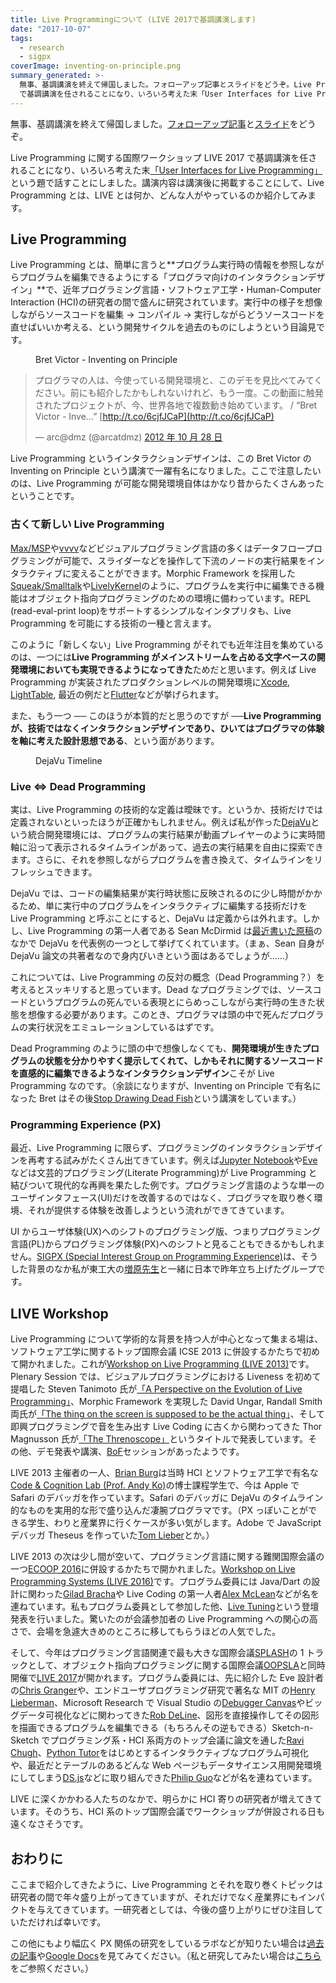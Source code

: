```yaml
---
title: Live Programmingについて (LIVE 2017で基調講演します)
date: "2017-10-07"
tags:
  - research
  - sigpx
coverImage: inventing-on-principle.png
summary_generated: >-
  無事、基調講演を終えて帰国しました。フォローアップ記事とスライドをどうぞ。Live Programming に関する国際ワークショップ LIVE 2017
  で基調講演を任されることになり、いろいろ考えた末「User Interfaces for Live Programmi...
---
```


無事、基調講演を終えて帰国しました。[フォローアップ記事](https://junkato.jp/ja/live-programming/)と[スライド](https://junkato.jp/publications/live2017-kato-keynote-slides.pdf)をどうぞ。

Live Programming に関する国際ワークショップ LIVE 2017 で基調講演を任されることになり、いろいろ考えた末[「User Interfaces for Live Programming」](https://2017.splashcon.org/event/live-2017-keynote-a)という題で話すことにしました。講演内容は講演後に掲載することにして、Live Programming とは、LIVE とは何か、どんな人がやっているのか紹介してみます。

## Live Programming

Live Programming とは、簡単に言うと**プログラム実行時の情報を参照しながらプログラムを編集できるようにする「プログラマ向けのインタラクションデザイン」**で、近年プログラミング言語・ソフトウェア工学・Human-Computer Interaction (HCI)の研究者の間で盛んに研究されています。実行中の様子を想像しながらソースコードを編集 → コンパイル → 実行しながらどうソースコードを直せばいいか考える、という開発サイクルを過去のものにしようという目論見です。

<figure className="center">
  <a href="https://vimeo.com/36579366"><img src="/images/inventing-on-principle.png" alt="" /></a>
  <figcaption>Bret Victor - Inventing on Principle</figcaption>
</figure>

> プログラマの人は、今使っている開発環境と、このデモを見比べてみてください。前にも紹介したかもしれないけれど、もう一度。この動画に触発されたプロジェクトが、今、世界各地で複数動き始めています。 / “Bret Victor - Inve…” [http://t.co/6cjfJCaP](http://t.co/6cjfJCaP)
>
> — arc@dmz (@arcatdmz) [2012 年 10 月 28 日](https://twitter.com/arcatdmz/status/262493485624619008?ref_src=twsrc%5Etfw)

Live Programming というインタラクションデザインは、この Bret Victor の Inventing on Principle という講演で一躍有名になりました。ここで注意したいのは、Live Programming が可能な開発環境自体はかなり昔からたくさんあったということです。

### 古くて新しい Live Programming

[Max/MSP](https://cycling74.com/products/max/)や[vvvv](https://vvvv.org/)などビジュアルプログラミング言語の多くはデータフロープログラミングが可能で、スライダーなどを操作して下流のノードの実行結果をインタラクティブに変えることができます。Morphic Framework を採用した[Squeak/Smalltalk](http://squeak.org/)や[LivelyKernel](https://www.lively-kernel.org/)のように、プログラムを実行中に編集できる機能はオブジェクト指向プログラミングのための環境に備わっています。REPL (read-eval-print loop)をサポートするシンプルなインタプリタも、Live Programming を可能にする技術の一種と言えます。

このように「新しくない」Live Programming がそれでも近年注目を集めているのは、一つには**Live Programming がメインストリームを占める文字ベースの開発環境においても実現できるようになってきた**ためだと思います。例えば Live Programming が実装されたプロダクションレベルの開発環境に[Xcode](https://www.macstories.net/mac/xcode-6-live-rendering-visual-view-debugging-and-swift/), [LightTable](https://www.youtube.com/watch?v=H58-n7uldoU), 最近の例だと[Flutter](https://flutter.io/)などが挙げられます。

また、もう一つ ── このほうが本質的だと思うのですが ──**Live Programming が、技術ではなくインタラクションデザインであり、ひいてはプログラマの体験を軸に考えた設計思想である**、という面があります。

<figure className="center">
  <a href="https://junkato.jp/ja/dejavu/"><img src="/images/fig6-timeline-1024x332.png" alt="" /></a>
  <figcaption>DejaVu Timeline</figcaption>
</figure>

### Live ⇔ Dead Programming

実は、Live Programming の技術的な定義は曖昧です。というか、技術だけでは定義されないといったほうが正確かもしれません。例えば私が作った[DejaVu](https://junkato.jp/ja/dejavu/)という統合開発環境には、プログラムの実行結果が動画プレイヤーのように実時間軸に沿って表示されるタイムラインがあって、過去の実行結果を自由に探索できます。さらに、それを参照しながらプログラムを書き換えて、タイムラインをリフレッシュできます。

DejaVu では、コードの編集結果が実行時状態に反映されるのに少し時間がかかるため、単に実行中のプログラムをインタラクティブに編集する技術だけを Live Programming と呼ぶことにすると、DejaVu は定義からは外れます。しかし、Live Programming の第一人者である Sean McDirmid は[最近書いた原稿](https://2017.splashcon.org/track/live-2017#A-Brief-Intro-to-Live-Programming)のなかで DejaVu を代表例の一つとして挙げてくれています。（まぁ、Sean 自身が DejaVu 論文の共著者なので身内びいきという面はあるでしょうが……）

これについては、Live Programming の反対の概念（Dead Programming？）を考えるとスッキリすると思っています。Dead なプログラミングでは、ソースコードというプログラムの死んでいる表現とにらめっこしながら実行時の生きた状態を想像する必要があります。このとき、プログラマは頭の中で死んだプログラムの実行状況をエミュレーションしているはずです。

Dead Programming のように頭の中で想像しなくても、**開発環境が生きたプログラムの状態を分かりやすく提示してくれて、しかもそれに関するソースコードを直感的に編集できるようなインタラクションデザイン**こそが Live Programming なのです。（余談になりますが、Inventing on Principle で有名になった Bret はその後[Stop Drawing Dead Fish](https://vimeo.com/64895205)という講演をしています。）

### Programming Experience (PX)

最近、Live Programming に限らず、プログラミングのインタラクションデザインを再考する試みがたくさん出てきています。例えば[Jupyter Notebook](http://jupyter.org)や[Eve](http://witheve.com/)などは文芸的プログラミング(Literate Programming)が Live Programming と結びついて現代的な再興を果たした例です。プログラミング言語のような単一のユーザインタフェース(UI)だけを改善するのではなく、プログラマを取り巻く環境、それが提供する体験を改善しようという流れができてきています。

UI からユーザ体験(UX)へのシフトのプログラミング版、つまりプログラミング言語(PL)からプログラミング体験(PX)へのシフトと見ることもできるかもしれません。[SIGPX (Special Interest Group on Programming Experience)](https://sigpx.org/)は、そうした背景のなか私が東工大の[増原先生](http://prg.is.titech.ac.jp/ja/)と一緒に日本で昨年立ち上げたグループです。

## LIVE Workshop

Live Programming について学術的な背景を持つ人が中心となって集まる場は、ソフトウェア工学に関するトップ国際会議 ICSE 2013 に併設するかたちで初めて開かれました。これが[Workshop on Live Programming (LIVE 2013)](http://liveprogramming.github.io/2013/about.html)です。Plenary Session では、ビジュアルプログラミングにおける Liveness を初めて提唱した Steven Tanimoto 氏が[「A Perspective on the Evolution of Live Programming」](http://liveprogramming.github.io/2013/papers/liveness.pdf)、Morphic Framework を実現した David Ungar, Randall Smith 両氏が[「The thing on the screen is supposed to be the actual thing」](http://davidungar.net/Live2013/Live_2013.html)、そして即興プログラミングで音を生み出す Live Coding に古くから関わってきた Thor Magnusson 氏が[「The Threnoscope」](http://liveprogramming.github.io/2013/papers/thor.pdf)というタイトルで発表しています。その他、デモ発表や講演、[BoF](https://en.wikipedia.org/wiki/Birds_of_a_feather_%28computing%29)セッションがあったようです。

LIVE 2013 主催者の一人、[Brian Burg](http://brrian.org/)は当時 HCI とソフトウェア工学で有名な[Code & Cognition Lab (Prof. Andy Ko)](http://faculty.washington.edu/ajko/)の博士課程学生で、今は Apple で Safari のデバッガを作っています。Safari のデバッガに DejaVu のタイムライン的なものを実用的な形で盛り込んだ凄腕プログラマです。（PX っぽいことができる学生、わりと産業界に行くケースが多い気がします。Adobe で JavaScript デバッガ Theseus を作っていた[Tom Lieber](http://alltom.com/)とか。）

LIVE 2013 の次は少し間が空いて、プログラミング言語に関する難関国際会議の一つ[ECOOP 2016](https://2016.ecoop.org/)に併設するかたちで開かれました。[Workshop on Live Programming Systems (LIVE 2016)](https://2016.ecoop.org/track/LIVE-2016)です。プログラム委員には Java/Dart の設計に関わった[Gilad Bracha](http://bracha.org/Site/Home.html)や Live Coding の第一人者[Alex McLean](http://slab.org/)などが名を連ねています。私もプログラム委員として参加した他、[Live Tuning](https://junkato.jp/live-tuning)という登壇発表を行いました。驚いたのが会議参加者の Live Programming への関心の高さで、会場を急遽大きめのところに移してもらうほどの人気でした。

そして、今年はプログラミング言語関連で最も大きな国際会議[SPLASH](https://2017.splashcon.org/home)の 1 トラックとして、オブジェクト指向プログラミングに関する国際会議[OOPSLA](https://2017.splashcon.org/track/splash-2017-OOPSLA)と同時開催で[LIVE 2017](https://2017.splashcon.org/track/live-2017#program)が開かれます。プログラム委員には、先に紹介した Eve 設計者の[Chris Granger](http://www.chris-granger.com/)や、エンドユーザプログラミング研究で著名な MIT の[Henry Lieberman](http://web.media.mit.edu/~lieber/)、Microsoft Research で Visual Studio の[Debugger Canvas](https://marketplace.visualstudio.com/items?itemName=DebuggerCanvasTeam.DebuggerCanvas)やビッグデータ可視化などに関わってきた[Rob DeLine](https://www.microsoft.com/en-us/research/people/rdeline/)、図形を直接操作してその図形を描画できるプログラムを編集できる（もちろんその逆もできる）Sketch-n-Sketch でプログラミング系・HCI 系両方のトップ会議に論文を通した[Ravi Chugh](http://people.cs.uchicago.edu/~rchugh/)、[Python Tutor](http://pythontutor.com)をはじめとするインタラクティブなプログラム可視化や、最近だとテーブルのあるどんな Web ページもデータサイエンス用開発環境にしてしまう[DS.js](http://pgbovine.net/dsjs-paper.htm)などに取り組んできた[Philip Guo](http://pgbovine.net)などが名を連ねています。

LIVE に深くかかわる人たちのなかで、明らかに HCI 寄りの研究者が増えてきています。そのうち、HCI 系のトップ国際会議でワークショップが併設される日も遠くなさそうです。

## おわりに

ここまで紹介してきたように、Live Programming とそれを取り巻くトピックは研究者の間で年々盛り上がってきていますが、それだけでなく産業界にもインパクトを与えてきています。一研究者としては、今後の盛り上がりにぜひ注目していただければ幸いです。

この他にもより幅広く PX 関係の研究をしているラボなどが知りたい場合は[過去の記事](https://junkato.jp/ja/blog/2013/09/27/devenv-research-labs/)や[Google Docs](https://docs.google.com/document/d/176yfANBFr0txgYJSROFPEdGkPwXhicrP9YZu_bJlgyg/edit)を見てみてください。（私と研究してみたい場合は[こちら](https://junkato.jp/ja/collaborations/)をご参照ください。）
